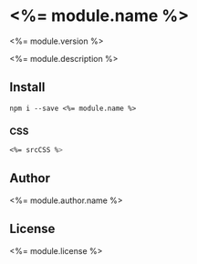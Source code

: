 # <%= module.name %>
<%= module.version %>

<%= module.description %>

## Install
```
npm i --save <%= module.name %>
```

### CSS

```css
<%= srcCSS %>
```

## Author

<%= module.author.name %>

## License

<%= module.license %>
